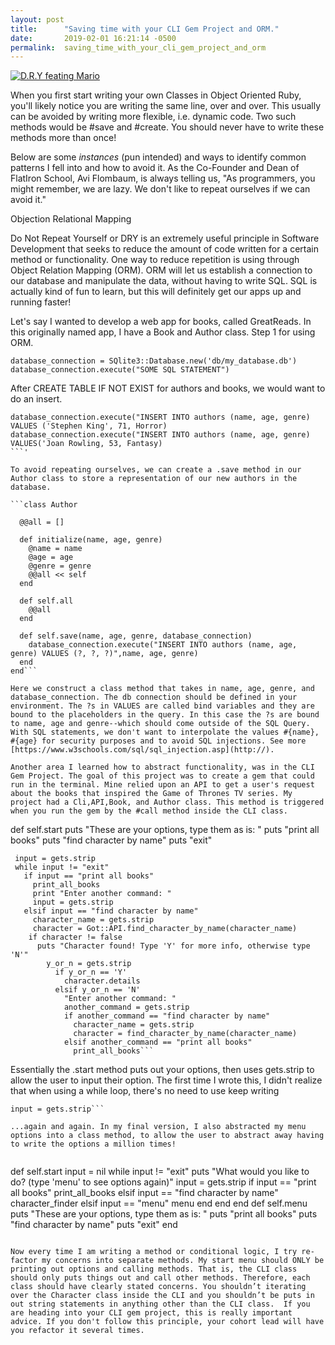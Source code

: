 ```yaml
---
layout: post
title:      "Saving time with your CLI Gem Project and ORM."
date:       2019-02-01 16:21:14 -0500
permalink:  saving_time_with_your_cli_gem_project_and_orm
---
```



[![D.R.Y feating Mario](https://i.imgur.com/VXpH40f.jpg)](https://i.imgur.com/VXpH40f.jpg)


When you first start writing your own Classes in Object Oriented Ruby, you'll likely notice you are writing the same line, over and over. This usually can be avoided by writing more flexible, i.e. dynamic code. Two such methods would be #save and #create. You should never have to write these methods more than once! 

Below are some *instances* (pun intended) and ways to identify common patterns I fell into and how to avoid it. As the Co-Founder and Dean of FlatIron School, Avi Flombaum, is always telling us, "As programmers, you might remember, we are lazy. We don't like to repeat ourselves if we can avoid it." 

Objection Relational Mapping 

Do Not Repeat Yourself or DRY is an extremely useful principle in Software Development that seeks to reduce the amount of code written for a certain method or functionality. One way to reduce repetition is using through Object Relation Mapping (ORM). ORM will let us establish a connection to our database and manipulate the data, without having to write SQL. SQL is actually kind of fun to learn, but this will definitely get our apps up and running faster! 

Let's say I wanted to develop a web app for books, called GreatReads. In this originally named app, I have a Book and Author class. Step 1 for using ORM.

```
database_connection = SQlite3::Database.new('db/my_database.db') 
database_connection.execute("SOME SQL STATEMENT") 

```

After CREATE TABLE IF NOT EXIST for authors and books, we would want to do an insert. 

```
database_connection.execute("INSERT INTO authors (name, age, genre) VALUES ('Stephen King', 71, Horror) 
database_connection.execute("INSERT INTO authors (name, age, genre) VALUES('Joan Rowling, 53, Fantasy)
```'

To avoid repeating ourselves, we can create a .save method in our Author class to store a representation of our new authors in the database. 

```class Author 
 
  @@all = []
 
  def initialize(name, age, genre)
    @name = name
    @age = age
    @genre = genre
    @@all << self
  end
 
  def self.all
    @@all
  end
 
  def self.save(name, age, genre, database_connection)
    database_connection.execute("INSERT INTO authors (name, age, genre) VALUES (?, ?, ?)",name, age, genre)
  end
end```

Here we construct a class method that takes in name, age, genre, and database_connection. The db connection should be defined in your environment. The ?s in VALUES are called bind variables and they are bound to the placeholders in the query. In this case the ?s are bound to name, age and genre--which should come outside of the SQL Query. With SQL statements, we don't want to interpolate the values #{name}, #{age} for security purposes and to avoid SQL injections. See more [https://www.w3schools.com/sql/sql_injection.asp](http://).

Another area I learned how to abstract functionality, was in the CLI Gem Project. The goal of this project was to create a gem that could run in the terminal. Mine relied upon an API to get a user's request about the books that inspired the Game of Thrones TV series. My project had a Cli,API,Book, and Author class. This method is triggered when you run the gem by the #call method inside the CLI class. 

```
def self.start
     puts "These are your options, type them as is: "
     puts "print all books"
     puts "find character by name"
     puts "exit"

     input = gets.strip
     while input != "exit"
       if input == "print all books"
         print_all_books
         print "Enter another command: "
         input = gets.strip
       elsif input == "find character by name"
         character_name = gets.strip
         character = Got::API.find_character_by_name(character_name)
        if character != false
          puts "Character found! Type 'Y' for more info, otherwise type 'N'"
            y_or_n = gets.strip
              if y_or_n == 'Y'
                character.details
              elsif y_or_n == 'N'
                "Enter another command: "
                another_command = gets.strip
                if another_command == "find character by name"
                  character_name = gets.strip
                  character = find_character_by_name(character_name)
                elsif another_command == "print all books"
                  print_all_books```
									
Essentially the .start method puts out your options, then uses gets.strip to allow the user to input their option. The first time I wrote this, I didn't realize that when using a while loop, there's no need to use keep writing 
```puts "Enter anther command: " 
input = gets.strip```

...again and again. In my final version, I also abstracted my menu options into a class method, to allow the user to abstract away having to write the options a million times! 
  
```
def self.start
	input = nil
	while input != "exit"
		puts "What would you like to do? (type 'menu' to see options again)"
		input = gets.strip
		if input == "print all books"
			print_all_books
		elsif input == "find character by name"
			character_finder
		elsif input == "menu"
				menu
			end
		end
	end
	def self.menu
		puts "These are your options, type them as is: "
		puts "print all books"
		puts "find character by name"
		puts "exit"
	end
```

Now every time I am writing a method or conditional logic, I try re-factor my concerns into separate methods. My start menu should ONLY be printing out options and calling methods. That is, the CLI class should only puts things out and call other methods. Therefore, each class should have clearly stated concerns. You shouldn’t iterating over the Character class inside the CLI and you shouldn’t be puts in out string statements in anything other than the CLI class.  If you are heading into your CLI gem project, this is really important advice. If you don't follow this principle, your cohort lead will have you refactor it several times.


